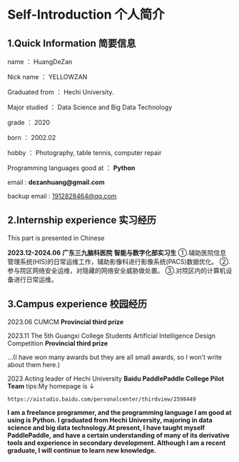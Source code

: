 # Self-Introduction 个人简介

## 1.Quick Information 简要信息
name ： HuangDeZan

Nick name ： YELLOWZAN

Graduated from ： Hechi University.

Major studied ： Data Science and Big Data Technology

grade ： 2020

born ： 2002.02

hobby ： Photography, table tennis, computer repair

Programming languages ​​good at ： __Python__

email :  __dezanhuang@gmail.com__

backup email :  1912828464@qq.com

## 2.Internship experience 实习经历
This part is presented in Chinese

__2023.12-2024.06__ __广东三九脑科医院__ __智能与数字化部实习生__
①.辅助医院信息管理系统(HIS)的日常运维工作，辅助影像科进行影像系统(PACS)数据优化。
②.参与院区网络安全运维，对隐藏的网络安全威胁做处置。
③.对院区内的计算机设备进行日常运维。

## 3.Campus experience 校园经历
2023.06 CUMCM __Provincial third prize__

2023.11 The 5th Guangxi College Students Artificial Intelligence Design Competition __Provincial third prize__

...(I have won many awards but they are all small awards, so I won’t write about them here.)

2023 Acting leader of Hechi University __Baidu PaddlePaddle College Pilot Team__
tips:My homepage is ↓
```
https://aistudio.baidu.com/personalcenter/thirdview/2598449
```
__I am a freelance programmer, and the programming language I am good at using is Python. I graduated from Hechi University, majoring in data science and big data technology.At present, I have taught myself PaddlePaddle, and have a certain understanding of many of its derivative tools and experience in secondary development. Although I am a recent graduate, I will continue to learn new knowledge.__
